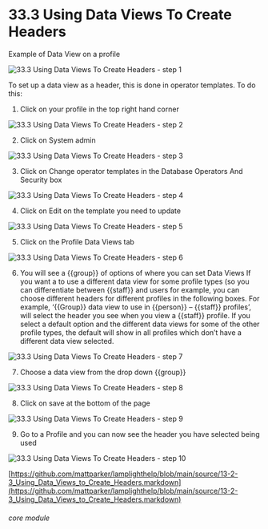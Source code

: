# 33.3 Using Data Views To Create Headers

Example of Data View on a profile

![33.3 Using Data Views To Create Headers - step 1](33.3_Using_Data_Views_To_Create_Headers_im_1.png)

To set up a data view as a header, this is done in operator templates. To do this:
1. Click on your profile in the top right hand corner

![33.3 Using Data Views To Create Headers - step 2](33.3_Using_Data_Views_To_Create_Headers_im_2.png)

2. Click on System admin

![33.3 Using Data Views To Create Headers - step 3](33.3_Using_Data_Views_To_Create_Headers_im_3.png)

3. Click on Change operator templates in the Database Operators And Security box

![33.3 Using Data Views To Create Headers - step 4](33.3_Using_Data_Views_To_Create_Headers_im_4.png)

4. Click on Edit on the template you need to update

![33.3 Using Data Views To Create Headers - step 5](33.3_Using_Data_Views_To_Create_Headers_im_5.png)

5. Click on the Profile Data Views tab

![33.3 Using Data Views To Create Headers - step 6](33.3_Using_Data_Views_To_Create_Headers_im_6.png)

6. You will see a {{group}} of options of where you can set Data Views
If you want a to use a different data view for some profile types (so you can differentiate between {{staff}} and users for example, you can choose different headers for different profiles in the following boxes. For example, ‘{{Group}} data view to use in {{person}} – {{staff}} profiles’, will select the header you see when you view a {{staff}} profile.
If you select a default option and the different data views for some of the other profile types, the default will show in all profiles which don’t have a different data view selected.

![33.3 Using Data Views To Create Headers - step 7](33.3_Using_Data_Views_To_Create_Headers_im_7.png)

7. Choose a data view from the drop down {{group}}

![33.3 Using Data Views To Create Headers - step 8](33.3_Using_Data_Views_To_Create_Headers_im_8.png)

8. Click on save at the bottom of the page

![33.3 Using Data Views To Create Headers - step 9](33.3_Using_Data_Views_To_Create_Headers_im_9.png)

9. Go to a Profile and you can now see the header you have selected being used

![33.3 Using Data Views To Create Headers - step 10](33.3_Using_Data_Views_To_Create_Headers_im_10.png)

[https://github.com/mattparker/lamplighthelp/blob/main/source/13-2-3_Using_Data_Views_to_Create_Headers.markdown](https://github.com/mattparker/lamplighthelp/blob/main/source/13-2-3_Using_Data_Views_to_Create_Headers.markdown)


###### core module
